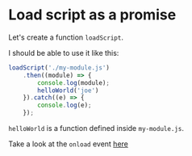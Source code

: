 # Load script as a promise

Let's create a function `loadScript`.

I should be able to use it like this:

```js
loadScript('./my-module.js')
    .then((module) => {
        console.log(module);
        helloWorld('joe')
    }).catch((e) => {
        console.log(e);
    });
```

`helloWorld` is a function defined inside `my-module.js`.

Take a look at the `onload` event [here](https://developer.mozilla.org/en-US/docs/Web/API/GlobalEventHandlers/onload)